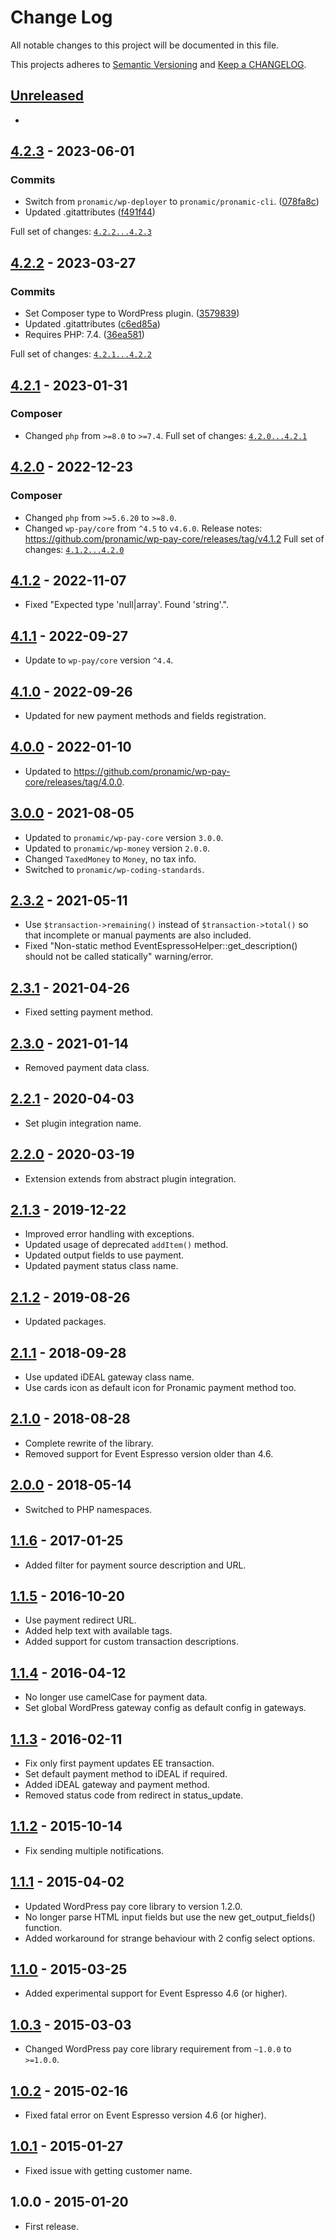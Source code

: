 # Change Log

All notable changes to this project will be documented in this file.

This projects adheres to [Semantic Versioning](http://semver.org/) and [Keep a CHANGELOG](http://keepachangelog.com/).

## [Unreleased][unreleased]
-

## [4.2.3] - 2023-06-01

### Commits

- Switch from `pronamic/wp-deployer` to `pronamic/pronamic-cli`. ([078fa8c](https://github.com/pronamic/wp-pronamic-pay-event-espresso/commit/078fa8c8e4d34b486828200ebe76dde9a5cb5ed3))
- Updated .gitattributes ([f491f44](https://github.com/pronamic/wp-pronamic-pay-event-espresso/commit/f491f449bfbd25c6c1fc956f38f5a781dbfe4055))

Full set of changes: [`4.2.2...4.2.3`][4.2.3]

[4.2.3]: https://github.com/pronamic/wp-pronamic-pay-event-espresso/compare/v4.2.2...v4.2.3

## [4.2.2] - 2023-03-27

### Commits

- Set Composer type to WordPress plugin. ([3579839](https://github.com/pronamic/wp-pronamic-pay-event-espresso/commit/357983911a07398dc8c5ba12b8d3ea2495d18af2))
- Updated .gitattributes ([c6ed85a](https://github.com/pronamic/wp-pronamic-pay-event-espresso/commit/c6ed85afb657875b3bee17b5ad4b47f8f197899a))
- Requires PHP: 7.4. ([36ea581](https://github.com/pronamic/wp-pronamic-pay-event-espresso/commit/36ea581395b04ff17f16e1d3097c8da0ddd9989b))

Full set of changes: [`4.2.1...4.2.2`][4.2.2]

[4.2.2]: https://github.com/pronamic/wp-pronamic-pay-event-espresso/compare/v4.2.1...v4.2.2

## [4.2.1] - 2023-01-31
### Composer

- Changed `php` from `>=8.0` to `>=7.4`.
Full set of changes: [`4.2.0...4.2.1`][4.2.1]

[4.2.1]: https://github.com/pronamic/wp-pronamic-pay-event-espresso/compare/v4.2.0...v4.2.1

## [4.2.0] - 2022-12-23

### Composer

- Changed `php` from `>=5.6.20` to `>=8.0`.
- Changed `wp-pay/core` from `^4.5` to `v4.6.0`.
	Release notes: https://github.com/pronamic/wp-pay-core/releases/tag/v4.1.2
Full set of changes: [`4.1.2...4.2.0`][4.2.0]

[4.2.0]: https://github.com/pronamic/wp-pronamic-pay-event-espresso/compare/v4.1.2...v4.2.0

## [4.1.2] - 2022-11-07
- Fixed "Expected type 'null|array'. Found 'string'.".

## [4.1.1] - 2022-09-27
- Update to `wp-pay/core` version `^4.4`.

## [4.1.0] - 2022-09-26
- Updated for new payment methods and fields registration.

## [4.0.0] - 2022-01-10
- Updated to https://github.com/pronamic/wp-pay-core/releases/tag/4.0.0.

## [3.0.0] - 2021-08-05
- Updated to `pronamic/wp-pay-core`  version `3.0.0`.
- Updated to `pronamic/wp-money`  version `2.0.0`.
- Changed `TaxedMoney` to `Money`, no tax info.
- Switched to `pronamic/wp-coding-standards`.

## [2.3.2] - 2021-05-11
- Use `$transaction->remaining()` instead of `$transaction->total()` so that incomplete or manual payments are also included.
- Fixed "Non-static method EventEspressoHelper::get_description() should not be called statically" warning/error.

## [2.3.1] - 2021-04-26
- Fixed setting payment method.

## [2.3.0] - 2021-01-14
- Removed payment data class.

## [2.2.1] - 2020-04-03
- Set plugin integration name.

## [2.2.0] - 2020-03-19
- Extension extends from abstract plugin integration.

## [2.1.3] - 2019-12-22
- Improved error handling with exceptions.
- Updated usage of deprecated `addItem()` method.
- Updated output fields to use payment.
- Updated payment status class name.

## [2.1.2] - 2019-08-26
- Updated packages.

## [2.1.1] - 2018-09-28
- Use updated iDEAL gateway class name.
- Use cards icon as default icon for Pronamic payment method too.

## [2.1.0] - 2018-08-28
- Complete rewrite of the library.
- Removed support for Event Espresso version older than 4.6.

## [2.0.0] - 2018-05-14
- Switched to PHP namespaces.

## [1.1.6] - 2017-01-25
- Added filter for payment source description and URL.

## [1.1.5] - 2016-10-20
- Use payment redirect URL.
- Added help text with available tags.
- Added support for custom transaction descriptions.

## [1.1.4] - 2016-04-12
- No longer use camelCase for payment data.
- Set global WordPress gateway config as default config in gateways.

## [1.1.3] - 2016-02-11
- Fix only first payment updates EE transaction.
- Set default payment method to iDEAL if required.
- Added iDEAL gateway and payment method.
- Removed status code from redirect in status_update.

## [1.1.2] - 2015-10-14
- Fix sending multiple notifications.

## [1.1.1] - 2015-04-02
- Updated WordPress pay core library to version 1.2.0.
- No longer parse HTML input fields but use the new get_output_fields() function.
- Added workaround for strange behaviour with 2 config select options.

## [1.1.0] - 2015-03-25
- Added experimental support for Event Espresso 4.6 (or higher).

## [1.0.3] - 2015-03-03
- Changed WordPress pay core library requirement from `~1.0.0` to `>=1.0.0`.

## [1.0.2] - 2015-02-16
- Fixed fatal error on Event Espresso version 4.6 (or higher).

## [1.0.1] - 2015-01-27
- Fixed issue with getting customer name.

## 1.0.0 - 2015-01-20
- First release.

[unreleased]: https://github.com/pronamic/wp-pronamic-pay-event-espresso/compare/4.1.2...HEAD
[4.1.2]: https://github.com/pronamic/wp-pronamic-pay-event-espresso/compare/4.1.1...4.1.2
[4.1.1]: https://github.com/pronamic/wp-pronamic-pay-event-espresso/compare/4.1.0...4.1.1
[4.1.0]: https://github.com/pronamic/wp-pronamic-pay-event-espresso/compare/4.0.0...4.1.0
[4.0.0]: https://github.com/pronamic/wp-pronamic-pay-event-espresso/compare/3.0.0...4.0.0
[3.0.0]: https://github.com/pronamic/wp-pronamic-pay-event-espresso/compare/2.3.2...3.0.0
[2.3.2]: https://github.com/pronamic/wp-pronamic-pay-event-espresso/compare/2.3.1...2.3.2
[2.3.1]: https://github.com/pronamic/wp-pronamic-pay-event-espresso/compare/2.3.0...2.3.1
[2.3.0]: https://github.com/pronamic/wp-pronamic-pay-event-espresso/compare/2.2.1...2.3.0
[2.2.1]: https://github.com/pronamic/wp-pronamic-pay-event-espresso/compare/2.2.0...2.2.1
[2.2.0]: https://github.com/pronamic/wp-pronamic-pay-event-espresso/compare/2.1.3...2.2.0
[2.1.3]: https://github.com/pronamic/wp-pronamic-pay-event-espresso/compare/2.1.2...2.1.3
[2.1.2]: https://github.com/pronamic/wp-pronamic-pay-event-espresso/compare/2.1.1...2.1.2
[2.1.1]: https://github.com/pronamic/wp-pronamic-pay-event-espresso/compare/2.1.0...2.1.1
[2.1.0]: https://github.com/pronamic/wp-pronamic-pay-event-espresso/compare/2.0.0...2.1.0
[2.0.0]: https://github.com/pronamic/wp-pronamic-pay-event-espresso/compare/1.1.6...2.0.0
[1.1.6]: https://github.com/pronamic/wp-pronamic-pay-event-espresso/compare/1.1.5...1.1.6
[1.1.5]: https://github.com/pronamic/wp-pronamic-pay-event-espresso/compare/1.1.4...1.1.5
[1.1.4]: https://github.com/pronamic/wp-pronamic-pay-event-espresso/compare/1.1.3...1.1.4
[1.1.3]: https://github.com/pronamic/wp-pronamic-pay-event-espresso/compare/1.1.2...1.1.3
[1.1.2]: https://github.com/pronamic/wp-pronamic-pay-event-espresso/compare/1.1.1...1.1.2
[1.1.1]: https://github.com/pronamic/wp-pronamic-pay-event-espresso/compare/1.1.0...1.1.1
[1.1.0]: https://github.com/pronamic/wp-pronamic-pay-event-espresso/compare/1.0.3...1.1.0
[1.0.3]: https://github.com/pronamic/wp-pronamic-pay-event-espresso/compare/1.0.2...1.0.3
[1.0.2]: https://github.com/pronamic/wp-pronamic-pay-event-espresso/compare/1.0.1...1.0.2
[1.0.1]: https://github.com/pronamic/wp-pronamic-pay-event-espresso/compare/1.0.0...1.0.1
